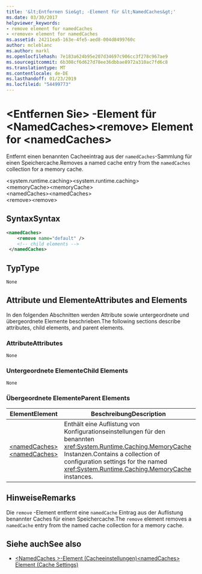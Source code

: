 ```yaml
---
title: '&lt;Entfernen Sie&gt; -Element für &lt;NamedCaches&gt;'
ms.date: 03/30/2017
helpviewer_keywords:
- remove element for namedCaches
- <remove> element for namedCaches
ms.assetid: 24211ea5-163e-4fe5-aed8-004d8499760c
author: mcleblanc
ms.author: markl
ms.openlocfilehash: 7e183a624b95e207d34697c906cc3f278c967ae9
ms.sourcegitcommit: 6b308cf6d627d78ee36dbbae8972a310ac7fd6c8
ms.translationtype: MT
ms.contentlocale: de-DE
ms.lasthandoff: 01/23/2019
ms.locfileid: "54499773"
---
```

# <a name="ltremovegt-element-for-ltnamedcachesgt"></a><span data-ttu-id="677db-102">&lt;Entfernen Sie&gt; -Element für &lt;NamedCaches&gt;</span><span class="sxs-lookup"><span data-stu-id="677db-102">&lt;remove&gt; Element for &lt;namedCaches&gt;</span></span>
<span data-ttu-id="677db-103">Entfernt einen benannten Cacheeintrag aus der `namedCaches`-Sammlung für einen Speichercache.</span><span class="sxs-lookup"><span data-stu-id="677db-103">Removes a named cache entry from the `namedCaches` collection for a memory cache.</span></span>  
  
 <span data-ttu-id="677db-104">\<system.runtime.caching></span><span class="sxs-lookup"><span data-stu-id="677db-104">\<system.runtime.caching></span></span>  
<span data-ttu-id="677db-105">\<memoryCache></span><span class="sxs-lookup"><span data-stu-id="677db-105">\<memoryCache></span></span>  
<span data-ttu-id="677db-106">\<namedCaches></span><span class="sxs-lookup"><span data-stu-id="677db-106">\<namedCaches></span></span>  
<span data-ttu-id="677db-107">\<remove></span><span class="sxs-lookup"><span data-stu-id="677db-107">\<remove></span></span>  
  
## <a name="syntax"></a><span data-ttu-id="677db-108">Syntax</span><span class="sxs-lookup"><span data-stu-id="677db-108">Syntax</span></span>  
  
```xml  
<namedCaches>  
    <remove name="default" />  
    <!-- child elements -->  
 </namedCaches>  
```  
  
## <a name="type"></a><span data-ttu-id="677db-109">Typ</span><span class="sxs-lookup"><span data-stu-id="677db-109">Type</span></span>  
 `None`  
  
## <a name="attributes-and-elements"></a><span data-ttu-id="677db-110">Attribute und Elemente</span><span class="sxs-lookup"><span data-stu-id="677db-110">Attributes and Elements</span></span>  
 <span data-ttu-id="677db-111">In den folgenden Abschnitten werden Attribute sowie untergeordnete und übergeordnete Elemente beschrieben.</span><span class="sxs-lookup"><span data-stu-id="677db-111">The following sections describe attributes, child elements, and parent elements.</span></span>  
  
### <a name="attributes"></a><span data-ttu-id="677db-112">Attribute</span><span class="sxs-lookup"><span data-stu-id="677db-112">Attributes</span></span>  
 `None`  
  
### <a name="child-elements"></a><span data-ttu-id="677db-113">Untergeordnete Elemente</span><span class="sxs-lookup"><span data-stu-id="677db-113">Child Elements</span></span>  
 `None`  
  
### <a name="parent-elements"></a><span data-ttu-id="677db-114">Übergeordnete Elemente</span><span class="sxs-lookup"><span data-stu-id="677db-114">Parent Elements</span></span>  
  
|<span data-ttu-id="677db-115">Element</span><span class="sxs-lookup"><span data-stu-id="677db-115">Element</span></span>|<span data-ttu-id="677db-116">Beschreibung</span><span class="sxs-lookup"><span data-stu-id="677db-116">Description</span></span>|  
|-------------|-----------------|  
|[<span data-ttu-id="677db-117">\<namedCaches></span><span class="sxs-lookup"><span data-stu-id="677db-117">\<namedCaches></span></span>](../../../../../docs/framework/configure-apps/file-schema/runtime/namedcaches-element-cache-settings.md)|<span data-ttu-id="677db-118">Enthält eine Auflistung von Konfigurationseinstellungen für den benannten <xref:System.Runtime.Caching.MemoryCache> Instanzen.</span><span class="sxs-lookup"><span data-stu-id="677db-118">Contains a collection of configuration settings for the named <xref:System.Runtime.Caching.MemoryCache> instances.</span></span>|  
  
## <a name="remarks"></a><span data-ttu-id="677db-119">Hinweise</span><span class="sxs-lookup"><span data-stu-id="677db-119">Remarks</span></span>  
 <span data-ttu-id="677db-120">Die `remove` -Element entfernt eine `namedCache` Eintrag aus der Auflistung benannter Caches für einen Speichercache.</span><span class="sxs-lookup"><span data-stu-id="677db-120">The `remove` element removes a `namedCache` entry from the named cache collection for a memory cache.</span></span>  
  
## <a name="see-also"></a><span data-ttu-id="677db-121">Siehe auch</span><span class="sxs-lookup"><span data-stu-id="677db-121">See also</span></span>
- [<span data-ttu-id="677db-122">\<NamedCaches >-Element (Cacheeinstellungen)</span><span class="sxs-lookup"><span data-stu-id="677db-122">\<namedCaches> Element (Cache Settings)</span></span>](../../../../../docs/framework/configure-apps/file-schema/runtime/namedcaches-element-cache-settings.md)
